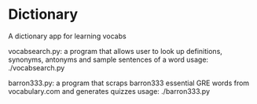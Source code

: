 # Dictionary 

A dictionary app for learning vocabs 
 
vocabsearch.py: a program that allows user to look up definitions, synonyms, antonyms and sample sentences of a word 
usage: ./vocabsearch.py

barron333.py: a program that scraps barron333 essential GRE words from vocabulary.com and generates quizzes 
usage: ./barron333.py
